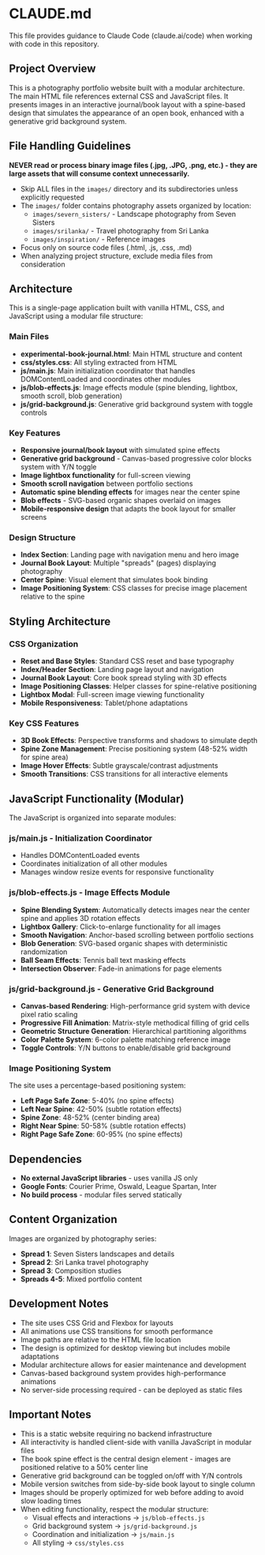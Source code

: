 # CLAUDE.md

This file provides guidance to Claude Code (claude.ai/code) when working with code in this repository.

## Project Overview

This is a photography portfolio website built with a modular architecture. The main HTML file references external CSS and JavaScript files. It presents images in an interactive journal/book layout with a spine-based design that simulates the appearance of an open book, enhanced with a generative grid background system.

## File Handling Guidelines

**NEVER read or process binary image files (.jpg, .JPG, .png, etc.) - they are large assets that will consume context unnecessarily.**
- Skip ALL files in the `images/` directory and its subdirectories unless explicitly requested
- The `images/` folder contains photography assets organized by location:
  - `images/severn_sisters/` - Landscape photography from Seven Sisters
  - `images/srilanka/` - Travel photography from Sri Lanka  
  - `images/inspiration/` - Reference images
- Focus only on source code files (.html, .js, .css, .md)
- When analyzing project structure, exclude media files from consideration

## Architecture

This is a single-page application built with vanilla HTML, CSS, and JavaScript using a modular file structure:

### Main Files
- **experimental-book-journal.html**: Main HTML structure and content
- **css/styles.css**: All styling extracted from HTML
- **js/main.js**: Main initialization coordinator that handles DOMContentLoaded and coordinates other modules
- **js/blob-effects.js**: Image effects module (spine blending, lightbox, smooth scroll, blob generation)
- **js/grid-background.js**: Generative grid background system with toggle controls

### Key Features
- **Responsive journal/book layout** with simulated spine effects
- **Generative grid background** - Canvas-based progressive color blocks system with Y/N toggle
- **Image lightbox functionality** for full-screen viewing
- **Smooth scroll navigation** between portfolio sections
- **Automatic spine blending effects** for images near the center spine
- **Blob effects** - SVG-based organic shapes overlaid on images
- **Mobile-responsive design** that adapts the book layout for smaller screens

### Design Structure
- **Index Section**: Landing page with navigation menu and hero image
- **Journal Book Layout**: Multiple "spreads" (pages) displaying photography
- **Center Spine**: Visual element that simulates book binding
- **Image Positioning System**: CSS classes for precise image placement relative to the spine

## Styling Architecture

### CSS Organization
- **Reset and Base Styles**: Standard CSS reset and base typography
- **Index/Header Section**: Landing page layout and navigation
- **Journal Book Layout**: Core book spread styling with 3D effects
- **Image Positioning Classes**: Helper classes for spine-relative positioning
- **Lightbox Modal**: Full-screen image viewing functionality
- **Mobile Responsiveness**: Tablet/phone adaptations

### Key CSS Features
- **3D Book Effects**: Perspective transforms and shadows to simulate depth
- **Spine Zone Management**: Precise positioning system (48-52% width for spine area)
- **Image Hover Effects**: Subtle grayscale/contrast adjustments
- **Smooth Transitions**: CSS transitions for all interactive elements

## JavaScript Functionality (Modular)

The JavaScript is organized into separate modules:

### js/main.js - Initialization Coordinator
- Handles DOMContentLoaded events
- Coordinates initialization of all other modules
- Manages window resize events for responsive functionality

### js/blob-effects.js - Image Effects Module
- **Spine Blending System**: Automatically detects images near the center spine and applies 3D rotation effects
- **Lightbox Gallery**: Click-to-enlarge functionality for all images
- **Smooth Navigation**: Anchor-based scrolling between portfolio sections
- **Blob Generation**: SVG-based organic shapes with deterministic randomization
- **Ball Seam Effects**: Tennis ball text masking effects
- **Intersection Observer**: Fade-in animations for page elements

### js/grid-background.js - Generative Grid Background
- **Canvas-based Rendering**: High-performance grid system with device pixel ratio scaling
- **Progressive Fill Animation**: Matrix-style methodical filling of grid cells
- **Geometric Structure Generation**: Hierarchical partitioning algorithms
- **Color Palette System**: 6-color palette matching reference image
- **Toggle Controls**: Y/N buttons to enable/disable grid background

### Image Positioning System
The site uses a percentage-based positioning system:
- **Left Page Safe Zone**: 5-40% (no spine effects)
- **Left Near Spine**: 42-50% (subtle rotation effects)
- **Spine Zone**: 48-52% (center binding area)
- **Right Near Spine**: 50-58% (subtle rotation effects)  
- **Right Page Safe Zone**: 60-95% (no spine effects)

## Dependencies

- **No external JavaScript libraries** - uses vanilla JS only
- **Google Fonts**: Courier Prime, Oswald, League Spartan, Inter
- **No build process** - modular files served statically

## Content Organization

Images are organized by photography series:
- **Spread 1**: Seven Sisters landscapes and details
- **Spread 2**: Sri Lanka travel photography
- **Spread 3**: Composition studies
- **Spreads 4-5**: Mixed portfolio content

## Development Notes

- The site uses CSS Grid and Flexbox for layouts
- All animations use CSS transitions for smooth performance
- Image paths are relative to the HTML file location
- The design is optimized for desktop viewing but includes mobile adaptations
- Modular architecture allows for easier maintenance and development
- Canvas-based background system provides high-performance animations
- No server-side processing required - can be deployed as static files

## Important Notes

- This is a static website requiring no backend infrastructure
- All interactivity is handled client-side with vanilla JavaScript in modular files
- The book spine effect is the central design element - images are positioned relative to a 50% center line
- Generative grid background can be toggled on/off with Y/N controls
- Mobile version switches from side-by-side book layout to single column
- Images should be properly optimized for web before adding to avoid slow loading times
- When editing functionality, respect the modular structure:
  - Visual effects and interactions → `js/blob-effects.js`
  - Grid background system → `js/grid-background.js`
  - Coordination and initialization → `js/main.js`
  - All styling → `css/styles.css`